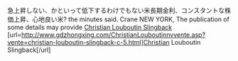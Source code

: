 &#24613;&#19978;&#26119;&#12375;&#12394;&#12356;&#12289;&#12363;&#12392;&#12356;&#12387;&#12390;&#20302;&#19979;&#12377;&#12427;&#12431;&#12369;&#12391;&#12418;&#12394;&#12356;&#31859;&#38263;&#26399;&#37329;&#21033;&#12289;&#12467;&#12531;&#12473;&#12479;&#12531;&#12488;&#12394;&#26666;&#20385;&#19978;&#26119;&#12289;&#24515;&#22320;&#33391;&#12356;&#31859;? the minutes said. Crane NEW YORK, The publication of some details may provide
 <a href="http://www.gdzhongxing.com/ChristianLouboutinnvvente.asp?vente=christian-louboutin-slingback-c-5.html" >Christian Louboutin Slingback</a>
[url=http://www.gdzhongxing.com/ChristianLouboutinnvvente.asp?vente=christian-louboutin-slingback-c-5.html]Christian Louboutin Slingback[/url]